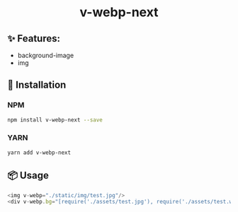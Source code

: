 <h1 align="center">
  v-webp-next
</h1>

## ✨ Features:

- background-image
- img

## 🔧 Installation

### NPM

```bash
npm install v-webp-next --save
```
### YARN

```bash
yarn add v-webp-next
```

## 📦 Usage

```js
<img v-webp="./static/img/test.jpg"/>
<div v-webp.bg="[require('./assets/test.jpg'), require('./assets/test.webp')]"></div>
```